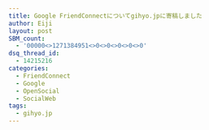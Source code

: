 ```yaml
---
title: Google FriendConnectについてgihyo.jpに寄稿しました
author: Eiji
layout: post
SBM_count:
  - '00000<>1271384951<>0<>0<>0<>0<>0'
dsq_thread_id:
  - 14215216
categories:
  - FriendConnect
  - Google
  - OpenSocial
  - SocialWeb
tags:
  - gihyo.jp
---
```

